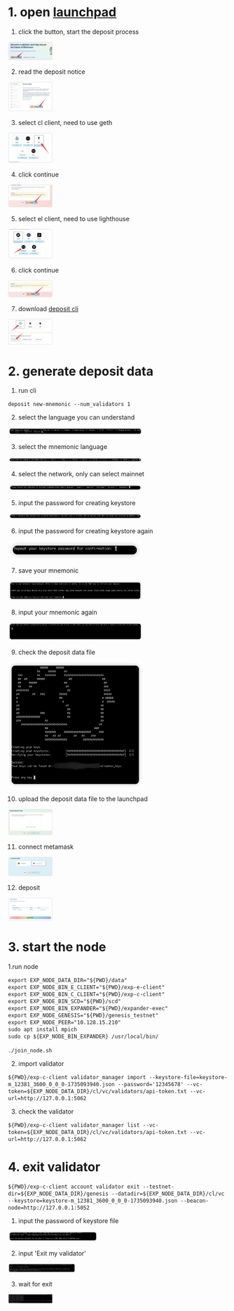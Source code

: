 # 1. open [launchpad](http://localhost:3000/)

1. click the button, start the deposit process  
<img src="doc/deposit/images/image-0.png"  style="zoom: 10%;" />

2. read the deposit notice
<img src="doc/deposit/images/image-1.png"  style="zoom: 10%;" />

3. select cl client, need to use geth
<img src="doc/deposit/images/image-2.png"  style="zoom: 10%;" />

4. click continue
<img src="doc/deposit/images/image-3.png"  style="zoom: 10%;" />

5. select el client, need to use lighthouse
<img src="doc/deposit/images/image-4.png"  style="zoom: 10%;" />

6. click continue
<img src="doc/deposit/images/image-5.png"  style="zoom: 10%;" />

7. download [deposit cli](https://github.com/ethereum/staking-deposit-cli/releases)
<img src="doc/deposit/images/image-6.png"  style="zoom: 10%;" />

# 2. generate deposit data
1. run cli 
```
deposit new-mnemonic --num_validators 1
```
2. select the language you can understand
<img src="doc/deposit/images/image-7.png"  style="zoom: 30%;" />

3. select the mnemonic language
<img src="doc/deposit/images/image-8.png"  style="zoom: 30%;" />

4. select the network, only can select mainnet
<img src="doc/deposit/images/image-9.png"  style="zoom: 30%;" />

5. input the password for creating keystore
<img src="doc/deposit/images/image-10.png"  style="zoom: 30%;" />

6. input the password for creating keystore again
<img src="doc/deposit/images/image-11.png"  style="zoom: 30%;" />

7. save your mnemonic
<img src="doc/deposit/images/image-12.png"  style="zoom: 30%;" />

8. input your mnemonic again
<img src="doc/deposit/images/image-13.png"  style="zoom: 30%;" />

9. check the deposit data file
<img src="doc/deposit/images/image-14.png"  style="zoom: 30%;" />

10. upload the deposit data file to the launchpad
<img src="doc/deposit/images/image-15.png"  style="zoom: 10%;" />

11. connect metamask
<img src="doc/deposit/images/image-16.png"  style="zoom: 10%;" />

12. deposit
<img src="doc/deposit/images/image-17.png"  style="zoom: 10%;" />

# 3. start the node
1.run node
```
export EXP_NODE_DATA_DIR="${PWD}/data"
export EXP_NODE_BIN_E_CLIENT="${PWD}/exp-e-client"
export EXP_NODE_BIN_C_CLIENT="${PWD}/exp-c-client"
export EXP_NODE_BIN_SCD="${PWD}/scd"
export EXP_NODE_BIN_EXPANDER="${PWD}/expander-exec"
export EXP_NODE_GENESIS="${PWD}/genesis_testnet"
export EXP_NODE_PEER="10.128.15.210"
sudo apt install mpich
sudo cp ${EXP_NODE_BIN_EXPANDER} /usr/local/bin/

./join_node.sh
```

2. import validator
```
${PWD}/exp-c-client validator_manager import --keystore-file=keystore-m_12381_3600_0_0_0-1735093940.json --password='12345678' --vc-token=${EXP_NODE_DATA_DIR}/cl/vc/validators/api-token.txt --vc-url=http://127.0.0.1:5062
```

3. check the validator
```
${PWD}/exp-c-client validator_manager list --vc-token=${EXP_NODE_DATA_DIR}/cl/vc/validators/api-token.txt --vc-url=http://127.0.0.1:5062
```

# 4. exit validator
```
${PWD}/exp-c-client account validator exit --testnet-dir=${EXP_NODE_DATA_DIR}/genesis --datadir=${EXP_NODE_DATA_DIR}/cl/vc --keystore=keystore-m_12381_3600_0_0_0-1735093940.json --beacon-node=http://127.0.0.1:5052
```
1. input the password of keystore file
<img src="doc/deposit/images/image-18.png"  style="zoom: 20%;" />

2. input 'Exit my validator'
<img src="doc/deposit/images/image-19.png"  style="zoom: 15%;" />

3. wait for exit
<img src="doc/deposit/images/image-20.png"  style="zoom: 10%;" />
